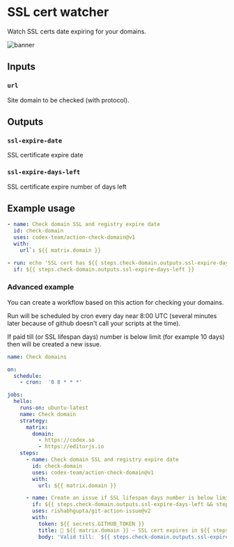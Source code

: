 # SSL cert watcher

Watch SSL certs date expiring for your domains.

![banner](./assets/banner.png)

## Inputs

### `url`

Site domain to be checked (with protocol).

## Outputs

### `ssl-expire-date`

SSL certificate expire date

### `ssl-expire-days-left`

SSL certificate expire number of days left

## Example usage

```yaml
- name: Check domain SSL and registry expire date
  id: check-domain
  uses: codex-team/action-check-domain@v1
  with:
    url`: ${{ matrix.domain }}

- run: echo 'SSL cert has ${{ steps.check-domain.outputs.ssl-expire-days-left }} days left'
  if: ${{ steps.check-domain.outputs.ssl-expire-days-left }}
```

### Advanced example

You can create a workflow based on this action for checking your domains.

Run will be scheduled by cron every day near 8:00 UTC (several minutes later because of github doesn't call your scripts at the time).

If paid till (or SSL lifespan days) number is below limit (for example 10 days) then will be created a new issue.

```yaml
name: Check domains

on:
  schedule:
    - cron:  '0 8 * * *'

jobs:
  hello:
    runs-on: ubuntu-latest
    name: Check domain
    strategy:
      matrix:
        domain:
          - https://codex.so
          - https://editorjs.io
    steps:
      - name: Check domain SSL and registry expire date
        id: check-domain
        uses: codex-team/action-check-domain@v1
        with:
          url: ${{ matrix.domain }}

      - name: Create an issue if SSL lifespan days number is below limit 
        if: ${{ steps.check-domain.outputs.ssl-expire-days-left && steps.check-domain.outputs.ssl-expire-days-left < 10 }}
        uses: rishabhgupta/git-action-issue@v2
        with:
          token: ${{ secrets.GITHUB_TOKEN }}
          title: 🧨 ${{ matrix.domain }} — SSL cert expires in ${{ steps.check-domain.outputs.ssl-expire-days-left }} days
          body: 'Valid till: `${{ steps.check-domain.outputs.ssl-expire-date }}`'
``` 
